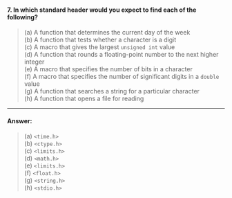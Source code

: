 #### 7. In which standard header would you expect to find each of the following?

> (a) A function that determines the current day of the week  
> (b) A function that tests whether a character is a digit  
> (c) A macro that gives the largest `unsigned int` value  
> (d) A function that rounds a floating-point number to the next higher integer  
> (e) A macro that specifies the number of bits in a character  
> (f) A macro that specifies the number of significant digits in a `double` value  
> (g) A function that searches a string for a particular character  
> (h) A function that opens a file for reading  

---

#### Answer:

> (a) `<time.h>`  
> (b) `<ctype.h>`  
> (c) `<limits.h>`  
> (d) `<math.h>`  
> (e) `<limits.h>`  
> (f) `<float.h>`  
> (g) `<string.h>`  
> (h) `<stdio.h>`  
